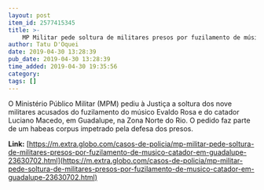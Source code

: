 ```yaml
---
layout: post
item_id: 2577415345
title: >-
    MP Militar pede soltura de militares presos por fuzilamento de músico e catador em Guadalupe
author: Tatu D'Oquei
date: 2019-04-30 13:28:39
pub_date: 2019-04-30 13:28:39
time_added: 2019-04-30 19:35:56
category: 
tags: []
---
```


O Ministério Público Militar (MPM) pediu à Justiça a soltura dos nove militares acusados do fuzilamento do músico Evaldo Rosa e do catador Luciano Macedo, em Guadalupe, na Zona Norte do Rio. O pedido faz parte de um habeas corpus impetrado pela defesa dos presos.

**Link:** [https://m.extra.globo.com/casos-de-policia/mp-militar-pede-soltura-de-militares-presos-por-fuzilamento-de-musico-catador-em-guadalupe-23630702.html](https://m.extra.globo.com/casos-de-policia/mp-militar-pede-soltura-de-militares-presos-por-fuzilamento-de-musico-catador-em-guadalupe-23630702.html)


